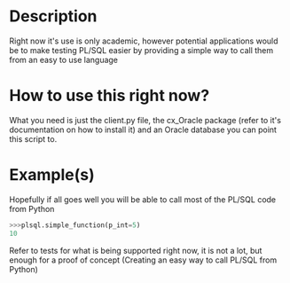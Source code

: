 # Description

Right now it's use is only academic, however potential applications would be to make testing PL/SQL easier by providing a simple way to call them from an easy to use language 

# How to use this right now?

What you need is just the client.py file, the cx_Oracle package (refer to it's documentation on how to install it) and an Oracle database you can point this script to.


# Example(s)

Hopefully if all goes well you will be able to call most of the PL/SQL code from Python
```Python
>>>plsql.simple_function(p_int=5)
10
```

Refer to tests for what is being supported right now, it is not a lot, but enough for a proof of concept (Creating an easy way to call PL/SQL from Python)

